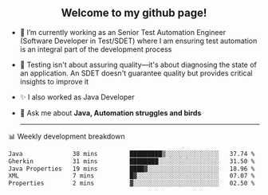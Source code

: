 <h2 align="center">Welcome to my github page!</h2>

- 🔭 I’m currently working as an Senior Test Automation Engineer (Software Developer in Test/SDET) where I am ensuring test automation is an integral part of the development process
- 🎩 Testing isn't about assuring quality—it's about diagnosing the state of an application. An SDET doesn't guarantee quality but provides critical insights to improve it
- ✨ I also worked as Java Developer
- 💬 Ask me about **Java, Automation struggles and birds**
  
  -------
  
📊 Weekly development breakdown

<!--START_SECTION:waka-->

```txt
Java              38 mins         █████████▒░░░░░░░░░░░░░░░   37.74 %
Gherkin           31 mins         ████████░░░░░░░░░░░░░░░░░   31.50 %
Java Properties   19 mins         ████▓░░░░░░░░░░░░░░░░░░░░   18.96 %
XML               7 mins          █▓░░░░░░░░░░░░░░░░░░░░░░░   07.07 %
Properties        2 mins          ▓░░░░░░░░░░░░░░░░░░░░░░░░   02.50 %
```

<!--END_SECTION:waka-->
